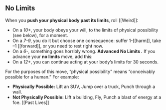 ## No Limits

When you **push your physical body past its limits**, roll [[Weird]]:

- On a *10+*, your body obeys your will, to the limits of physical possibility (see below), for a moment.
- On a *7-9*, you do it but choose one consequence: suffer 1-[[harm]], take –1 [[forward]], or you need to rest right now.
- On a *6-*, something goes horribly wrong.
**Advanced No Limits .** If you advance your **no limits** move, add this:
- On a *12+*, you can continue acting at your body’s limits for 30 seconds.

For the purposes of this move, “physical possibility” means “conceivably possible for a human.” For example:

- **Physically Possible:** Lift an SUV, Jump over a truck, Punch through a wall.
- **Not Physically Possible:** Lift a building, Fly, Punch a blast of energy at a foe. [[Past Lives]]